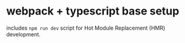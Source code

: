 # webpack + typescript base setup

includes `npm run dev` script for Hot Module Replacement (HMR) development.
